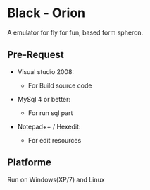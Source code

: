 Black - Orion
=============

A emulator for fly for fun, based form spheron.


Pre-Request
-----------

* Visual studio 2008:
	* For Build source code

* MySql 4 or better:
	* For run sql part
	
* Notepad++ / Hexedit:
 	* For edit resources


Platforme
---------

Run on Windows(XP/7) and Linux
